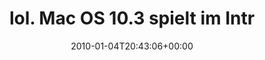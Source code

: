 ---
retweeted: false
source: <a href="http://twitter.com" rel="nofollow">Twitter Web Client</a>
entities:
  hashtags:
  - text: oldmac
    indices:
    - '108'
    - '115'
  symbols: []
  user_mentions: []
  urls: []
display_text_range:
- '0'
- '115'
favorite_count: '0'
id_str: '7378311224'
truncated: false
retweet_count: '0'
id: '7378311224'
created_at: Mon Jan 04 20:43:06 +0000 2010
favorited: false
full_text: 'lol. Mac OS 10.3 spielt im Intro nach der Installation Röyksopps Eple.
  Ist mir bisher garnicht aufgefallen. #oldmac'
lang: de
tags:
- oldmac
- pesos:twitter
date: '2010-01-04T20:43:06+00:00'
src: https://twitter.com/bascht/status/7378311224
original_url: https://twitter.com/bascht/status/7378311224
type: twitter_tweet
text: 'lol. Mac OS 10.3 spielt im Intro nach der Installation Röyksopps Eple. Ist
  mir bisher garnicht aufgefallen. #oldmac'
title: lol. Mac OS 10.3 spielt im Intr

---